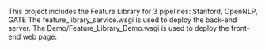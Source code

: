 This project includes the Feature Library for 3 pipelines: Stanford, OpenNLP, GATE
The feature_library_service.wsgi is used to deploy the back-end server.
The Demo/Feature_Library_Demo.wsgi is used to deploy the front-end web page.